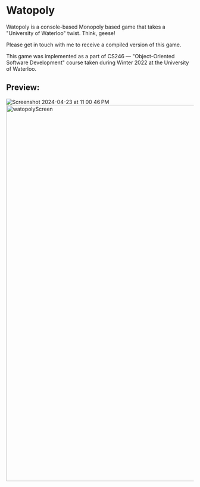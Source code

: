 # Watopoly
Watopoly is a console-based Monopoly based game that takes a "University of Waterloo" twist. Think, geese!

Please get in touch with me to receive a compiled version of this game.

This game was implemented as a part of CS246 — "Object-Oriented Software Development" course taken during Winter 2022 at the University of Waterloo.

## Preview:
![Screenshot 2024-04-23 at 11 00 46 PM](https://github.com/ameemee/Watopoly/assets/121129755/a9c185e9-4db4-4735-874c-43a9bd89d44e)
<img width="1012" alt="watopolyScreen" src="https://github.com/ameemee/Watopoly/assets/121129755/b2b947f9-031e-446a-9faf-226598263fd5">

